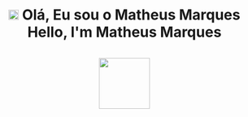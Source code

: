 <h1 align="center">
 <img src="https://media.giphy.com/media/26xBwdIuRJiAIqHwA/giphy.gif" width="20"> Olá, Eu sou o Matheus Marques<br>Hello, I'm Matheus Marques<br><br>
  <img src="https://media.giphy.com/media/eHLnQZXitVrSzvWyLf/giphy.gif" width="100">
</h1>
